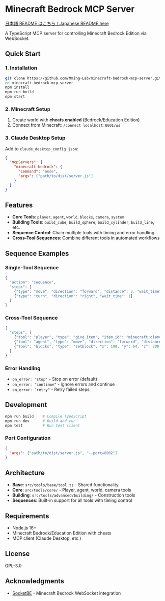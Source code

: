 # Minecraft Bedrock MCP Server

[日本語 README はこちら / Japanese README here](README_ja.md)

A TypeScript MCP server for controlling Minecraft Bedrock Edition via WebSocket.

## Quick Start

### 1. Installation
```bash
git clone https://github.com/Mming-Lab/minecraft-bedrock-mcp-server.git
cd minecraft-bedrock-mcp-server
npm install
npm run build
npm start
```

### 2. Minecraft Setup
1. Create world with **cheats enabled** (Bedrock/Education Edition)
2. Connect from Minecraft: `/connect localhost:8001/ws`

### 3. Claude Desktop Setup
Add to `claude_desktop_config.json`:
```json
{
  "mcpServers": {
    "minecraft-bedrock": {
      "command": "node",
      "args": ["path/to/dist/server.js"]
    }
  }
}
```

## Features

- **Core Tools**: `player`, `agent`, `world`, `blocks`, `camera`, `system`
- **Building Tools**: `build_cube`, `build_sphere`, `build_cylinder`, `build_line`, etc.
- **Sequence Control**: Chain multiple tools with timing and error handling
- **Cross-Tool Sequences**: Combine different tools in automated workflows

## Sequence Examples

### Single-Tool Sequence
```javascript
{
  "action": "sequence",
  "steps": [
    {"type": "move", "direction": "forward", "distance": 3, "wait_time": 1},
    {"type": "turn", "direction": "right", "wait_time": 1}
  ]
}
```

### Cross-Tool Sequence
```javascript
{
  "steps": [
    {"tool": "player", "type": "give_item", "item_id": "minecraft:diamond_sword"},
    {"tool": "agent", "type": "move", "direction": "forward", "distance": 5, "wait_time": 2},
    {"tool": "blocks", "type": "setblock", "x": 100, "y": 64, "z": 200, "block": "minecraft:diamond_block"}
  ]
}
```

### Error Handling
- `on_error: "stop"` - Stop on error (default)
- `on_error: "continue"` - Ignore errors and continue
- `on_error: "retry"` - Retry failed steps

## Development

```bash
npm run build    # Compile TypeScript
npm run dev      # Build and run
npm test         # Run test client
```

### Port Configuration
```json
{
  "args": ["path/to/dist/server.js", "--port=8002"]
}
```

## Architecture

- **Base**: `src/tools/base/tool.ts` - Shared functionality
- **Core**: `src/tools/core/` - Player, agent, world, camera tools
- **Building**: `src/tools/advanced/building/` - Construction tools
- **Sequences**: Built-in support for all tools with timing control

## Requirements

- Node.js 16+
- Minecraft Bedrock/Education Edition with cheats
- MCP client (Claude Desktop, etc.)

## License

GPL-3.0

## Acknowledgments

- [SocketBE](https://github.com/tutinoko2048/SocketBE) - Minecraft Bedrock WebSocket integration